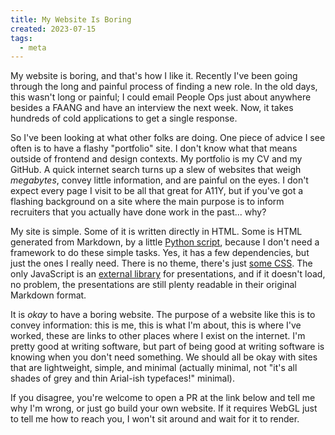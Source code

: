```yaml
---
title: My Website Is Boring
created: 2023-07-15
tags:
  - meta
---
```


My website is boring, and that's how I like it. Recently I've been going through
the long and painful process of finding a new role. In the old days, this wasn't
long or painful; I could email People Ops just about anywhere besides a FAANG
and have an interview the next week. Now, it takes hundreds of cold applications
to get a single response.

So I've been looking at what other folks are doing. One piece of advice I see
often is to have a flashy "portfolio" site. I don't know what that means outside
of frontend and design contexts. My portfolio is my CV and my GitHub. A quick
internet search turns up a slew of websites that weigh _megabytes_, convey
little information, and are painful on the eyes. I don't expect every page I
visit to be all that great for A11Y, but if you've got a flashing background on
a site where the main purpose is to inform recruiters that you actually have
done work in the past... why?

My site is simple. Some of it is written directly in HTML. Some is HTML
generated from Markdown, by a little [Python
script](https://github.com/zacanger/zacanger.github.io/blob/master/blog/blog.py),
because I don't need a framework to do these simple tasks. Yes, it has a few
dependencies, but just the ones I really need. There is no theme, there's just
[some
CSS](https://github.com/zacanger/zacanger.github.io/blob/master/styles.css). The
only JavaScript is an [external
library](https://github.com/zacanger/zacanger.github.io/blob/master/presentations/2019-06-26-git-workflows/index.html#L125)
for presentations, and if it doesn't load, no problem, the presentations are
still plenty readable in their original Markdown format.

It is _okay_ to have a boring website. The purpose of a website like this is to
convey information: this is me, this is what I'm about, this is where I've
worked, these are links to other places where I exist on the internet. I'm
pretty good at writing software, but part of being good at writing software is
knowing when you don't need something. We should all be okay with sites that are
lightweight, simple, and minimal (actually minimal, not "it's all shades of grey
and thin Arial-ish typefaces!" minimal).

If you disagree, you're welcome to open a PR at the link below and tell me why
I'm wrong, or just go build your own website. If it requires WebGL just to tell
me how to reach you, I won't sit around and wait for it to render.
